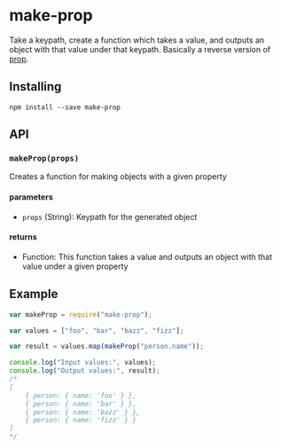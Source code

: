 # make-prop

Take a keypath, create a function which takes a value, and outputs an object with that value under that keypath. Basically a reverse version of [prop](https://www.npmjs.com/package/prop).

## Installing

`npm install --save make-prop`

## API

### `makeProp(props)`

Creates a function for making objects with a given property

#### parameters

* `props` (String): Keypath for the generated object

#### returns

* Function: This function takes a value and outputs an object with that value under a given property

## Example

``` javascript
var makeProp = require("make-prop");

var values = ["foo", "bar", "bazz", "fizz"];

var result = values.map(makeProp("person.name"));

console.log("Input values:", values);
console.log("Output values:", result);
/*
[
	{ person: { name: 'foo' } },
	{ person: { name: 'bar' } },
	{ person: { name: 'bazz' } },
	{ person: { name: 'fizz' } }
]
*/
```
